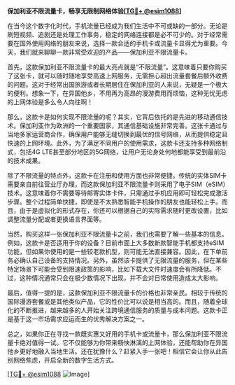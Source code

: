**保加利亚不限流量卡，畅享无限制网络体验[[TG💪+ @esim1088](https://t.me/s/esim1088)]**

在当今这个数字化时代，手机流量已经成为我们生活中不可或缺的一部分。无论是刷短视频、追剧还是处理工作事务，稳定的网络连接都是必不可少的。对于经常需要在国外使用网络的朋友来说，选择一款合适的手机卡或流量卡显得尤为重要。今天，我们就来聊聊一款非常受欢迎的产品——保加利亚不限流量卡。

首先，这款保加利亚不限流量卡的最大亮点就是“不限流量”。这意味着只要你购买了这张卡，就可以随时随地享受高速上网服务，无需担心超出流量套餐后额外收费的问题。这对于经常出国旅游或者长期居住在保加利亚的人来说，无疑是一个极大的便利。想象一下，在异国他乡，不用再为高昂的漫游费用而烦恼，这种无忧无虑的上网体验是多么令人向往啊！

那么，这款卡是如何实现不限流量的呢？其实，它背后依托的是先进的移动通信技术。保加利亚作为欧洲的一个重要国家，其通信基础设施非常完善。这张卡通过与当地多家运营商合作，确保用户能够无缝切换到最优的信号网络，从而提供稳定且快速的上网环境。此外，为了满足不同用户的使用需求，这款卡还支持多种网络制式，包括4G LTE甚至部分地区的5G网络，让用户无论身处何地都能享受到最前沿的技术成果。

除了不限流量的特点外，这款卡在注册和使用方面也非常便捷。传统的实体SIM卡需要亲自前往营业厅办理，而这款保加利亚不限流量卡则采用了电子SIM（eSIM）技术。这意味着你不需要等待邮寄实体卡件，只需通过手机应用即可轻松完成激活步骤。整个过程简单快捷，即使是不太熟悉智能手机操作的朋友也能轻松上手。而且，由于是虚拟化的形式存在，你还可以根据自己的实际需求随时更改设置，比如调整流量分配或者更换语言界面等。

当然，购买这样一张保加利亚不限流量卡之前，我们也需要了解一些基本的信息。例如，这款卡是否适用于你的设备？目前市面上大多数新款智能手机都支持eSIM功能，但如果你使用的是一些较老款机型，则可能无法直接兼容。因此，在下单前务必确认自己设备的支持情况。另外，虽然该卡提供了无限流量的服务，但在某些特定场景下可能会受到限速政策的影响，比如下载大文件时速度会有所降低。不过，这种情况通常只会在极少数情况下出现，并不会对日常使用造成太大影响。

最后，值得一提的是，这款保加利亚不限流量卡的价格也非常亲民。相较于传统的国际漫游套餐或是其他类似产品，它的性价比可以说是相当高的。而且，随着全球化的不断推进，越来越多的人开始关注跨境通信服务的质量与成本问题。这款卡正是基于这一市场需求应运而生的优秀解决方案之一。

总之，如果你正在寻找一款既实惠又好用的手机卡或流量卡，那么保加利亚不限流量卡绝对值得一试。它不仅能够为你带来畅快淋漓的上网体验，还能帮助你在异国他乡更好地融入当地生活。还在犹豫什么？赶紧入手一张吧！相信它会让你从此告别网络焦虑，开启全新的数字生活方式。

[[TG💪+ @esim1088](https://t.me/s/esim1088) ![Image](https://i.postimg.cc/4NQfJmqS/Snipaste-2025-05-13-00-14-12.png)]
